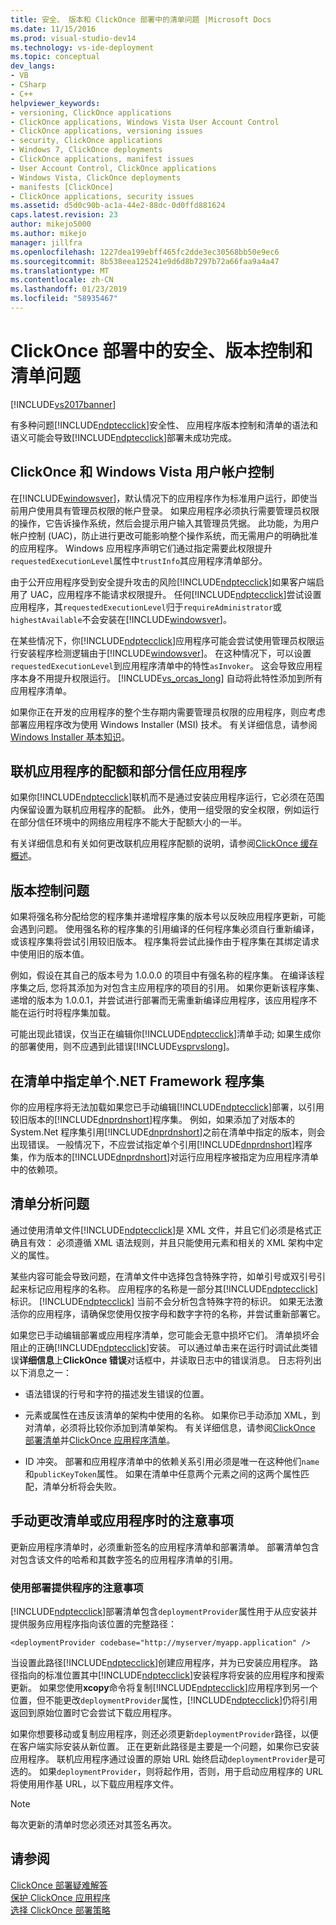 ```yaml
---
title: 安全、 版本和 ClickOnce 部署中的清单问题 |Microsoft Docs
ms.date: 11/15/2016
ms.prod: visual-studio-dev14
ms.technology: vs-ide-deployment
ms.topic: conceptual
dev_langs:
- VB
- CSharp
- C++
helpviewer_keywords:
- versioning, ClickOnce applications
- ClickOnce applications, Windows Vista User Account Control
- ClickOnce applications, versioning issues
- security, ClickOnce applications
- Windows 7, ClickOnce deployments
- ClickOnce applications, manifest issues
- User Account Control, ClickOnce applications
- Windows Vista, ClickOnce deployments
- manifests [ClickOnce]
- ClickOnce applications, security issues
ms.assetid: d5d0c90b-ac1a-44e2-88dc-0d0ffd881624
caps.latest.revision: 23
author: mikejo5000
ms.author: mikejo
manager: jillfra
ms.openlocfilehash: 1227dea199ebff465fc2dde3ec30568bb50e9ec6
ms.sourcegitcommit: 8b538eea125241e9d6d8b7297b72a66faa9a4a47
ms.translationtype: MT
ms.contentlocale: zh-CN
ms.lasthandoff: 01/23/2019
ms.locfileid: "58935467"
---
```

# <a name="security-versioning-and-manifest-issues-in-clickonce-deployments"></a>ClickOnce 部署中的安全、版本控制和清单问题
[!INCLUDE[vs2017banner](../includes/vs2017banner.md)]

有多种问题[!INCLUDE[ndptecclick](../includes/ndptecclick-md.md)]安全性、 应用程序版本控制和清单的语法和语义可能会导致[!INCLUDE[ndptecclick](../includes/ndptecclick-md.md)]部署未成功完成。  
  
## <a name="clickonce-and-windows-vista-user-account-control"></a>ClickOnce 和 Windows Vista 用户帐户控制  
 在[!INCLUDE[windowsver](../includes/windowsver-md.md)]，默认情况下的应用程序作为标准用户运行，即使当前用户使用具有管理员权限的帐户登录。 如果应用程序必须执行需要管理员权限的操作，它告诉操作系统，然后会提示用户输入其管理员凭据。 此功能，为用户帐户控制 (UAC)，防止进行更改可能影响整个操作系统，而无需用户的明确批准的应用程序。 Windows 应用程序声明它们通过指定需要此权限提升`requestedExecutionLevel`属性中`trustInfo`其应用程序清单部分。  
  
 由于公开应用程序受到安全提升攻击的风险[!INCLUDE[ndptecclick](../includes/ndptecclick-md.md)]如果客户端启用了 UAC，应用程序不能请求权限提升。 任何[!INCLUDE[ndptecclick](../includes/ndptecclick-md.md)]尝试设置应用程序，其`requestedExecutionLevel`归于`requireAdministrator`或`highestAvailable`不会安装在[!INCLUDE[windowsver](../includes/windowsver-md.md)]。  
  
 在某些情况下，你[!INCLUDE[ndptecclick](../includes/ndptecclick-md.md)]应用程序可能会尝试使用管理员权限运行安装程序检测逻辑由于[!INCLUDE[windowsver](../includes/windowsver-md.md)]。 在这种情况下，可以设置`requestedExecutionLevel`到应用程序清单中的特性`asInvoker`。 这会导致应用程序本身不用提升权限运行。 [!INCLUDE[vs_orcas_long](../includes/vs-orcas-long-md.md)] 自动将此特性添加到所有应用程序清单。  
  
 如果你正在开发的应用程序的整个生存期内需要管理员权限的应用程序，则应考虑部署应用程序改为使用 Windows Installer (MSI) 技术。 有关详细信息，请参阅[Windows Installer 基本知识](../extensibility/internals/windows-installer-basics.md)。  
  
## <a name="online-application-quotas-and-partial-trust-applications"></a>联机应用程序的配额和部分信任应用程序  
 如果你[!INCLUDE[ndptecclick](../includes/ndptecclick-md.md)]联机而不是通过安装应用程序运行，它必须在范围内保留设置为联机应用程序的配额。 此外，使用一组受限的安全权限，例如运行在部分信任环境中的网络应用程序不能大于配额大小的一半。  
  
 有关详细信息和有关如何更改联机应用程序配额的说明，请参阅[ClickOnce 缓存概述](../deployment/clickonce-cache-overview.md)。  
  
## <a name="versioning-issues"></a>版本控制问题  
 如果将强名称分配给您的程序集并递增程序集的版本号以反映应用程序更新，可能会遇到问题。 使用强名称的程序集的引用编译的任何程序集必须自行重新编译，或该程序集将尝试引用较旧版本。 程序集将尝试此操作由于程序集在其绑定请求中使用旧的版本值。  
  
 例如，假设在其自己的版本号为 1.0.0.0 的项目中有强名称的程序集。 在编译该程序集之后, 您将其添加为对包含主应用程序的项目的引用。 如果你更新该程序集、 递增的版本为 1.0.0.1，并尝试进行部署而无需重新编译应用程序，该应用程序不能在运行时将程序集加载。  
  
 可能出现此错误，仅当正在编辑你[!INCLUDE[ndptecclick](../includes/ndptecclick-md.md)]清单手动; 如果生成你的部署使用，则不应遇到此错误[!INCLUDE[vsprvslong](../includes/vsprvslong-md.md)]。  
  
## <a name="specifying-individual-net-framework-assemblies-in-the-manifest"></a>在清单中指定单个.NET Framework 程序集  
 你的应用程序将无法加载如果您已手动编辑[!INCLUDE[ndptecclick](../includes/ndptecclick-md.md)]部署，以引用较旧版本的[!INCLUDE[dnprdnshort](../includes/dnprdnshort-md.md)]程序集。 例如，如果添加了对版本的 System.Net 程序集引用[!INCLUDE[dnprdnshort](../includes/dnprdnshort-md.md)]之前在清单中指定的版本，则会出现错误。 一般情况下，不应尝试指定单个引用[!INCLUDE[dnprdnshort](../includes/dnprdnshort-md.md)]程序集，作为版本的[!INCLUDE[dnprdnshort](../includes/dnprdnshort-md.md)]对运行应用程序被指定为应用程序清单中的依赖项。  
  
## <a name="manifest-parsing-issues"></a>清单分析问题  
 通过使用清单文件[!INCLUDE[ndptecclick](../includes/ndptecclick-md.md)]是 XML 文件，并且它们必须是格式正确且有效： 必须遵循 XML 语法规则，并且只能使用元素和相关的 XML 架构中定义的属性。  
  
 某些内容可能会导致问题，在清单文件中选择包含特殊字符，如单引号或双引号引起来标记应用程序的名称。 应用程序的名称是一部分其[!INCLUDE[ndptecclick](../includes/ndptecclick-md.md)]标识。 [!INCLUDE[ndptecclick](../includes/ndptecclick-md.md)] 当前不会分析包含特殊字符的标识。 如果无法激活你的应用程序，请确保您使用仅按字母和数字字符的名称，并尝试重新部署它。  
  
 如果您已手动编辑部署或应用程序清单，您可能会无意中损坏它们。 清单损坏会阻止的正确[!INCLUDE[ndptecclick](../includes/ndptecclick-md.md)]安装。 可以通过单击来在运行时调试此类错误**详细信息**上**ClickOnce 错误**对话框中，并读取日志中的错误消息。 日志将列出以下消息之一：  
  
-   语法错误的行号和字符的描述发生错误的位置。  
  
-   元素或属性在违反该清单的架构中使用的名称。 如果你已手动添加 XML，到对清单，必须将比较你添加到清单架构。 有关详细信息，请参阅[ClickOnce 部署清单](../deployment/clickonce-deployment-manifest.md)并[ClickOnce 应用程序清单](../deployment/clickonce-application-manifest.md)。  
  
-   ID 冲突。 部署和应用程序清单中的依赖关系引用必须是唯一在这种他们`name`和`publicKeyToken`属性。 如果在清单中任意两个元素之间的这两个属性匹配，清单分析将会失败。  
  
## <a name="precautions-when-manually-changing-manifests-or-applications"></a>手动更改清单或应用程序时的注意事项  
 更新应用程序清单时，必须重新签名的应用程序清单和部署清单。 部署清单包含对包含该文件的哈希和其数字签名的应用程序清单的引用。  
  
### <a name="precautions-with-deployment-provider-usage"></a>使用部署提供程序的注意事项  
 [!INCLUDE[ndptecclick](../includes/ndptecclick-md.md)]部署清单包含`deploymentProvider`属性用于从应安装并提供服务应用程序指向该位置的完整路径：  
  
```  
<deploymentProvider codebase="http://myserver/myapp.application" />  
```  
  
 当设置此路径[!INCLUDE[ndptecclick](../includes/ndptecclick-md.md)]创建应用程序，并为已安装应用程序。 路径指向的标准位置其中[!INCLUDE[ndptecclick](../includes/ndptecclick-md.md)]安装程序将安装的应用程序和搜索更新。 如果您使用**xcopy**命令将复制[!INCLUDE[ndptecclick](../includes/ndptecclick-md.md)]应用程序到另一个位置，但不能更改`deploymentProvider`属性，[!INCLUDE[ndptecclick](../includes/ndptecclick-md.md)]仍将引用返回到原始位置时它会尝试下载应用程序。  
  
 如果你想要移动或复制应用程序，则还必须更新`deploymentProvider`路径，以便在客户端实际安装从新位置。 正在更新此路径是主要是一个问题，如果你已安装应用程序。 联机应用程序通过设置的原始 URL 始终启动`deploymentProvider`是可选的。 如果`deploymentProvider`，则将起作用，否则，用于启动应用程序的 URL 将使用用作基 URL，以下载应用程序文件。  
  
> [!NOTE]
>  每次更新的清单时您必须还对其签名再次。  
  
## <a name="see-also"></a>请参阅  
 [ClickOnce 部署疑难解答](../deployment/troubleshooting-clickonce-deployments.md)   
 [保护 ClickOnce 应用程序](../deployment/securing-clickonce-applications.md)   
 [选择 ClickOnce 部署策略](../deployment/choosing-a-clickonce-deployment-strategy.md)

